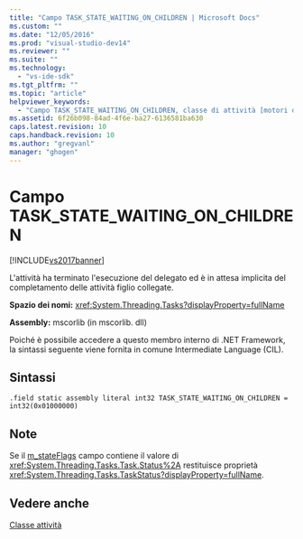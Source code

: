```yaml
---
title: "Campo TASK_STATE_WAITING_ON_CHILDREN | Microsoft Docs"
ms.custom: ""
ms.date: "12/05/2016"
ms.prod: "visual-studio-dev14"
ms.reviewer: ""
ms.suite: ""
ms.technology: 
  - "vs-ide-sdk"
ms.tgt_pltfrm: ""
ms.topic: "article"
helpviewer_keywords: 
  - "Campo TASK_STATE_WAITING_ON_CHILDREN, classe di attività [motori di debug di .NET Framework]"
ms.assetid: 6f26b098-84ad-4f6e-ba27-6136581ba630
caps.latest.revision: 10
caps.handback.revision: 10
ms.author: "gregvanl"
manager: "ghogen"
---
```

# Campo TASK_STATE_WAITING_ON_CHILDREN
[!INCLUDE[vs2017banner](../../code-quality/includes/vs2017banner.md)]

L'attività ha terminato l'esecuzione del delegato ed è in attesa implicita del completamento delle attività figlio collegate.  
  
 **Spazio dei nomi:** <xref:System.Threading.Tasks?displayProperty=fullName>  
  
 **Assembly:** mscorlib \(in mscorlib. dll\)  
  
 Poiché è possibile accedere a questo membro interno di .NET Framework, la sintassi seguente viene fornita in comune Intermediate Language \(CIL\).  
  
## Sintassi  
  
```  
.field static assembly literal int32 TASK_STATE_WAITING_ON_CHILDREN = int32(0x01000000)  
```  
  
## Note  
 Se il [m\_stateFlags](../../extensibility/debugger/m-stateflags-field.md) campo contiene il valore di <xref:System.Threading.Tasks.Task.Status%2A> restituisce proprietà <xref:System.Threading.Tasks.TaskStatus?displayProperty=fullName>.  
  
## Vedere anche  
 [Classe attività](../../extensibility/debugger/task-class-internal-members.md)